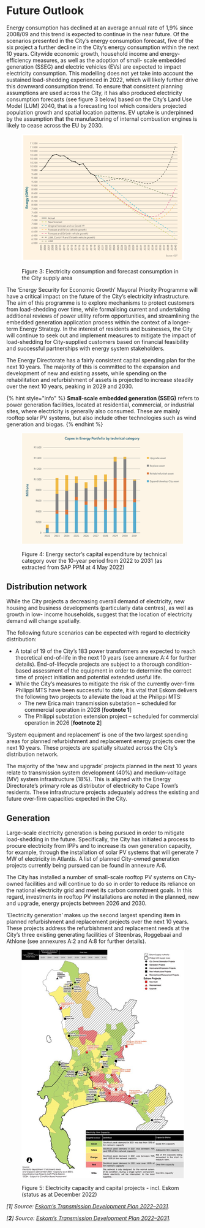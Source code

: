 # Future Outlook

Energy consumption has declined at an average annual rate of 1,9% since 2008/09 and this trend is expected to continue in the near future. Of the scenarios presented in the City’s energy consumption forecast, five of the six project a further decline in the City’s energy consumption within the next 10 years. Citywide economic growth, household income and energy- efficiency measures, as well as the adoption of small- scale embedded generation (SSEG) and electric vehicles (EVs) are expected to impact electricity consumption. This modelling does not yet take into account the sustained load-shedding experienced in 2022, which will likely further drive this downward consumption trend. To ensure that consistent planning assumptions are used across the City, it has also produced electricity consumption forecasts (see figure 3 below) based on the City’s Land Use Model (LUM) 2040, that is a forecasting tool which considers projected population growth and spatial location patterns. EV uptake is underpinned by the assumption that the manufacturing of internal combustion engines is likely to cease across the EU by 2030.

<figure><img src="../.gitbook/assets/image (93).png" alt=""><figcaption><p>Figure 3: Electricity consumption and forecast consumption in the City supply area</p></figcaption></figure>

The ‘Energy Security for Economic Growth’ Mayoral Priority Programme will have a critical impact on the future of the City’s electricity infrastructure. The aim of this programme is to explore mechanisms to protect customers from load-shedding over time, while formalising current and undertaking additional reviews of power utility reform opportunities, and streamlining the embedded generation application process within the context of a longer-term Energy Strategy. In the interest of residents and businesses, the City will continue to seek out and implement measures to mitigate the impact of load-shedding for City-supplied customers based on financial feasibility and successful partnerships with energy system stakeholders.

The Energy Directorate has a fairly consistent capital spending plan for the next 10 years. The majority of this is committed to the expansion and development of new and existing assets, while spending on the rehabilitation and refurbishment of assets is projected to increase steadily over the next 10 years, peaking in 2029 and 2030.

{% hint style="info" %}
**Small-scale embedded generation (SSEG)** refers to power generation facilities, located at residential, commercial, or industrial sites, where electricity is generally also consumed. These are mainly rooftop solar PV systems, but also include other technologies such as wind generation and biogas.
{% endhint %}

<figure><img src="../.gitbook/assets/image (104).png" alt=""><figcaption><p>Figure 4: Energy sector’s capital expenditure by technical category over the 10-year period from 2022 to 2031 (as extracted from SAP PPM at 4 May 2022)</p></figcaption></figure>

## Distribution network

While the City projects a decreasing overall demand of electricity, new housing and business developments (particularly data centres), as well as growth in low- income households, suggest that the location of electricity demand will change spatially.

The following future scenarios can be expected with regard to electricity distribution:

* A total of 19 of the City’s 183 power transformers are expected to reach theoretical end-of-life in the next 10 years (see annexure A:4 for further details). End-of-lifecycle projects are subject to a thorough condition-based assessment of the equipment in order to determine the correct time of project initiation and potential extended useful life.
* While the City’s measures to mitigate the risk of the currently over-firm Philippi MTS have been successful to date, it is vital that Eskom delivers the following two projects to alleviate the load at the Philippi MTS:
  * The new Erica main transmission substation – scheduled for commercial operation in 2028 \[**footnote 1**]
  * The Philippi substation extension project – scheduled for commercial operation in 2026 \[**footnote 2**]&#x20;

‘System equipment and replacement’ is one of the two largest spending areas for planned refurbishment and replacement energy projects over the next 10 years. These projects are spatially situated across the City’s distribution network.

The majority of the ‘new and upgrade’ projects planned in the next 10 years relate to transmission system development (40%) and medium-voltage (MV) system infrastructure (18%). This is aligned with the Energy Directorate’s primary role as distributor of electricity to Cape Town’s residents. These infrastructure projects adequately address the existing and future over-firm capacities expected in the City.

## Generation

Large-scale electricity generation is being pursued in order to mitigate load-shedding in the future. Specifically, the City has initiated a process to procure electricity from IPPs and to increase its own generation capacity, for example, through the installation of solar PV systems that will generate 7 MW of electricity in Atlantis. A list of planned City-owned generation projects currently being pursued can be found in annexure A:6.

The City has installed a number of small-scale rooftop PV systems on City-owned facilities and will continue to do so in order to reduce its reliance on the national electricity grid and meet its carbon commitment goals. In this regard, investments in rooftop PV installations are noted in the planned, new and upgrade, energy projects between 2026 and 2030.

‘Electricity generation’ makes up the second largest spending item in planned refurbishment and replacement projects over the next 10 years. These projects address the refurbishment and replacement needs at the City’s three existing generating facilities of Steenbras, Roggebaai and Athlone (see annexures A:2 and A:8 for further details).

<figure><img src="../.gitbook/assets/image (22).png" alt=""><figcaption><p>Figure 5: Electricity capacity and capital projects - incl. Eskom (status as at December 2022)</p></figcaption></figure>

_\[**1**] Source:_ [_Eskom’s Transmission Development Plan 2022–2031_](https://www.eskom.co.za/wp-content/uploads/2022/02/TransmissionDevelopmentPlan2022-2031.pdf)_._&#x20;

_\[**2**] Source:_ [_Eskom’s Transmission Development Plan 2022–2031_](https://www.eskom.co.za/wp-content/uploads/2022/02/TransmissionDevelopmentPlan2022-2031.pdf)_._
